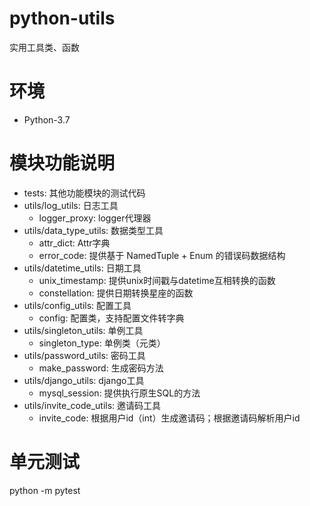 # python-utils

实用工具类、函数

# 环境

- Python-3.7

# 模块功能说明

- tests: 其他功能模块的测试代码
- utils/log_utils: 日志工具
    - logger_proxy: logger代理器
- utils/data_type_utils: 数据类型工具
    - attr_dict: Attr字典
    - error_code: 提供基于 NamedTuple + Enum 的错误码数据结构
- utils/datetime_utils: 日期工具
    - unix_timestamp: 提供unix时间戳与datetime互相转换的函数
    - constellation: 提供日期转换星座的函数
- utils/config_utils: 配置工具
    - config: 配置类，支持配置文件转字典
- utils/singleton_utils: 单例工具
    - singleton_type: 单例类（元类）
- utils/password_utils: 密码工具
    - make_password: 生成密码方法
- utils/django_utils: django工具
    - mysql_session: 提供执行原生SQL的方法
- utils/invite_code_utils: 邀请码工具
    - invite_code: 根据用户id（int）生成邀请码；根据邀请码解析用户id

# 单元测试
python -m pytest
